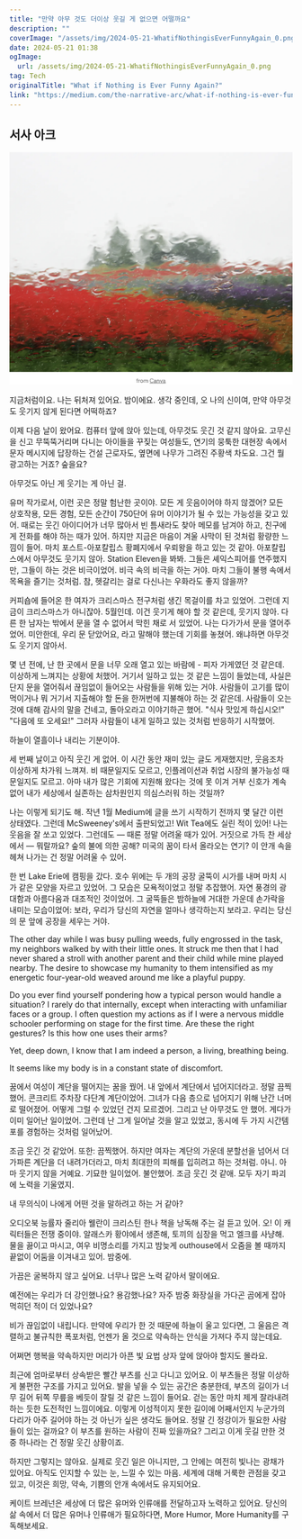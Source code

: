 ```yaml
---
title: "만약 아무 것도 더이상 웃길 게 없으면 어떨까요"
description: ""
coverImage: "/assets/img/2024-05-21-WhatifNothingisEverFunnyAgain_0.png"
date: 2024-05-21 01:38
ogImage: 
  url: /assets/img/2024-05-21-WhatifNothingisEverFunnyAgain_0.png
tag: Tech
originalTitle: "What if Nothing is Ever Funny Again?"
link: "https://medium.com/the-narrative-arc/what-if-nothing-is-ever-funny-again-5cb577cc76f5"
---
```



## 서사 아크

![이미지](/assets/img/2024-05-21-WhatifNothingisEverFunnyAgain_0.png)

지금처럼이요. 나는 뒤처져 있어요. 밤이에요. 생각 중인데, 오 나의 신이여, 만약 아무것도 웃기지 않게 된다면 어떡하죠?

이제 다음 날이 왔어요. 컴퓨터 앞에 앉아 있는데, 아무것도 웃긴 것 같지 않아요. 고무신을 신고 무뚝뚝거리며 다니는 아이들을 꾸짖는 여성들도, 연기의 뭉툭한 대현장 속에서 문자 메시지에 답장하는 건설 근로자도, 옆면에 나무가 그려진 주황색 차도요. 그건 뭘 광고하는 거죠? 숲을요?


<div class="content-ad"></div>

아무것도 아닌 게 웃기는 게 아닌 걸.

유머 작가로서, 이런 곳은 정말 험난한 곳이야. 모든 게 웃음이어야 하지 않겠어? 모든 상호작용, 모든 경험, 모든 순간이 750단어 유머 이야기가 될 수 있는 가능성을 갖고 있어. 때로는 웃긴 아이디어가 너무 많아서 빈 틈새라도 찾아 메모를 남겨야 하고, 친구에게 전화를 해야 하는 때가 있어. 하지만 지금은 마음이 겨울 사막이 된 것처럼 황량한 느낌이 들어. 마치 포스트-아포칼립스 황폐지에서 우뢰왕을 하고 있는 것 같아. 아포칼립스에서 아무것도 웃기지 않아. Station Eleven을 봐봐. 그들은 셰익스피어를 연주했지만, 그들이 하는 것은 비극이었어. 비극 속의 비극을 하는 거야. 마치 그들이 불행 속에서 목욕을 즐기는 것처럼. 참, 헷갈리는 걸로 다신나는 우화라도 좋지 않을까?

커피숍에 들어온 한 여자가 크리스마스 전구처럼 생긴 목걸이를 차고 있었어. 그런데 지금이 크리스마스가 아니잖아. 5월인데. 이건 웃기게 해야 할 것 같은데, 웃기지 않아. 다른 한 남자는 밖에서 문을 열 수 없어서 막힌 채로 서 있었어. 나는 다가가서 문을 열어주었어. 미안한데, 우리 문 닫았어요, 라고 말해야 했는데 기회를 놓쳤어. 왜냐하면 아무것도 웃기지 않아서.

몇 년 전에, 난 한 곳에서 문을 너무 오래 열고 있는 바람에 - 피자 가게였던 것 같은데. 이상하게 느껴지는 상황에 처했어. 거기서 일하고 있는 것 같은 느낌이 들었는데, 사실은 단지 문을 열어줘서 끊임없이 들어오는 사람들을 위해 있는 거야. 사람들이 고기를 많이 먹이거나 뭐 거기서 지출해야 할 돈을 한꺼번에 지불해야 하는 것 같은데. 사람들이 오는 것에 대해 감사의 말을 건네고, 돌아오라고 이야기하곤 했어. "식사 맛있게 하십시오!" "다음에 또 오세요!" 그러자 사람들이 내게 일하고 있는 것처럼 반응하기 시작했어.

<div class="content-ad"></div>

하늘이 열흘이나 내리는 기분이야.

세 번째 날이고 아직 웃긴 게 없어. 이 시간 동안 재미 있는 글도 게재했지만, 웃음조차 이상하게 차가워 느껴져. 비 때문일지도 모르고, 인플레이션과 취업 시장의 불가능성 때문일지도 모르고. 아마 내가 많은 기회에 지원해 왔다는 것에 못 이겨 거부 신호가 계속 없어 내가 세상에서 실존하는 삼차원인지 의심스러워 하는 것일까?

나는 이렇게 되기도 해. 작년 1월 Medium에 글을 쓰기 시작하기 전까지 몇 달간 이런 상태였다. 그런데 McSweeney's에서 출판되었고! Wit Tea에도 실린 적이 있어! 나는 웃음을 잘 쏘고 있었다. 그런데도 — 때론 정말 어려울 때가 있어. 거짓으로 가득 찬 세상에서 — 뭐랄까요? 숲의 불에 의한 공해? 미국의 꿈이 타서 올라오는 연기? 이 안개 속을 헤쳐 나가는 건 정말 어려울 수 있어.

한 번 Lake Erie에 캠핑을 갔다. 호수 위에는 두 개의 공장 굴뚝이 시가를 내며 마치 시가 같은 모양을 자르고 있었어. 그 모습은 모욕적이었고 정말 추잡했어. 자연 풍경의 광대함과 아름다움과 대조적인 것이었어. 그 굴뚝들은 밤하늘에 거대한 가운데 손가락을 내미는 모습이었어: 보라, 우리가 당신의 자연을 얼마나 생각하는지 보라고. 우리는 당신의 문 앞에 공장을 세우는 거야.

<div class="content-ad"></div>

The other day while I was busy pulling weeds, fully engrossed in the task, my neighbors walked by with their little ones. It struck me then that I had never shared a stroll with another parent and their child while mine played nearby. The desire to showcase my humanity to them intensified as my energetic four-year-old weaved around me like a playful puppy.

Do you ever find yourself pondering how a typical person would handle a situation? I rarely do that internally, except when interacting with unfamiliar faces or a group. I often question my actions as if I were a nervous middle schooler performing on stage for the first time. Are these the right gestures? Is this how one uses their arms?

Yet, deep down, I know that I am indeed a person, a living, breathing being.

It seems like my body is in a constant state of discomfort.

<div class="content-ad"></div>

꿈에서 여성이 계단을 떨어지는 꿈을 꿨어. 내 앞에서 계단에서 넘어지더라고. 정말 끔찍했어. 콘크리트 주차장 다단계 계단이었어. 그녀가 다음 층으로 넘어지기 위해 난간 너머로 떨어졌어. 어떻게 그럴 수 있었던 건지 모르겠어. 그리고 난 아무것도 안 했어. 게다가 이미 일어난 일이었어. 그런데 난 그게 일어날 것을 알고 있었고, 동시에 두 가지 시간템포를 경험하는 것처럼 일어났어.

조금 웃긴 것 같았어. 또한: 끔찍했어. 하지만 여자는 계단의 가운데 분할선을 넘어서 더 가파른 계단을 더 내려가더라고, 마치 최대한의 피해를 입히려고 하는 것처럼. 아니. 아마 웃기지 않을 거예요. 기묘한 일이었어. 불안했어. 조금 웃긴 것 같애. 모두 자기 파괴에 노력을 기울였지.

내 무의식이 나에게 어떤 것을 말하려고 하는 거 같아?

오디오북 능률자 줄리아 웰란이 크리스틴 한나 책을 낭독해 주는 걸 듣고 있어. 오! 이 캐릭터들은 전쟁 중이야. 알래스카 황야에서 생존해, 토끼의 심장을 먹고 엘크를 사냥해. 물을 끓이고 마시고, 여우 비명소리를 가지고 밤늦게 outhouse에서 오줌을 볼 때까지 끝없이 어둠을 이겨내고 있어. 밤중에.

<div class="content-ad"></div>

가끔은 굴복하지 않고 싶어요. 너무나 많은 노력 같아서 말이에요.

예전에는 우리가 더 강인했나요? 용감했나요? 자주 밤중 화장실을 가다곤 곰에게 잡아먹히던 적이 더 있었나요?

비가 끊임없이 내립니다. 만약에 우리가 한 것 때문에 하늘이 울고 있다면, 그 울음은 격렬하고 불규칙한 폭포처럼, 언젠가 올 것으로 약속하는 안식을 가져다 주지 않는데요.

어쩌면 행복을 약속하지만 머리가 아픈 빛 요법 상자 앞에 앉아야 할지도 몰라요.

<div class="content-ad"></div>

최근에 엄마로부터 상속받은 빨간 부츠를 신고 다니고 있어요. 이 부츠들은 정말 이상하게 불편한 구조를 가지고 있어요. 발을 넣을 수 있는 공간은 충분한데, 부츠의 길이가 너무 길어 뒤쪽 무릎을 베듯이 잘릴 것 같은 느낌이 들어요. 걷는 동안 마치 제게 잘라내려 하는 듯한 도전적인 느낌이에요. 이렇게 이성적이지 못한 길이에 어째서인지 누군가의 다리가 아주 길어야 하는 것 아닌가 싶은 생각도 들어요. 정말 긴 정강이가 필요한 사람들이 있는 걸까요? 이 부츠를 원하는 사람이 진짜 있을까요? 그리고 이게 웃길 만한 것 중 하나라는 건 정말 웃긴 상황이죠.

하지만 그렇지는 않아요. 실제로 웃긴 일은 아니지만, 그 안에는 여전히 빛나는 광채가 있어요. 아직도 인지할 수 있는 눈, 느낄 수 있는 마음. 세계에 대해 거룩한 관점을 갖고 있고, 이것은 희망, 약속, 기쁨의 안개 속에서도 유지되어요.

케이트 브레넌은 세상에 더 많은 유머와 인류애를 전달하고자 노력하고 있어요. 당신의 삶 속에서 더 많은 유머나 인류애가 필요하다면, More Humor, More Humanity를 구독해보세요.